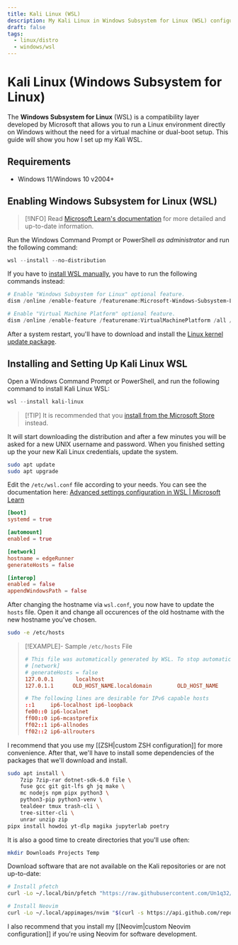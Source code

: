 ```yaml
---
title: Kali Linux (WSL)
description: My Kali Linux in Windows Subsystem for Linux (WSL) configuration
draft: false
tags:
  - linux/distro
  - windows/wsl
---
```

# Kali Linux (Windows Subsystem for Linux)

The **Windows Subsystem for Linux** (WSL) is a compatibility layer developed by Microsoft that allows you to run a Linux environment directly on Windows without the need for a virtual machine or dual-boot setup. This guide will show you how I set up my Kali WSL.

## Requirements

- Windows 11/Windows 10 v2004+

## Enabling Windows Subsystem for Linux (WSL)

> [!INFO] Read [Microsoft Learn's documentation](https://learn.microsoft.com/en-us/windows/wsl/install) for more detailed and up-to-date information.

Run the Windows Command Prompt or PowerShell *as administrator* and run the following command:

```powershell
wsl --install --no-distribution
```

If you have to [install WSL manually](https://learn.microsoft.com/en-us/windows/wsl/install-manual), you have to run the following commands instead:

```powershell
# Enable "Windows Subsystem for Linux" optional feature.
dism /online /enable-feature /featurename:Microsoft-Windows-Subsystem-Linux /all /norestart

# Enable "Virtual Machine Platform" optional feature.
dism /online /enable-feature /featurename:VirtualMachinePlatform /all /norestart
```

After a system restart, you'll have to download and install the [Linux kernel update package](https://wslstorestorage.blob.core.windows.net/wslblob/wsl_update_x64.msi).

## Installing and Setting Up Kali Linux WSL

Open a Windows Command Prompt or PowerShell, and run the following command to install Kali Linux WSL:

```powershell
wsl --install kali-linux
```

> [!TIP] It is recommended that you [install from the Microsoft Store](https://www.microsoft.com/store/productId/9PKR34TNCV07) instead.

It will start downloading the distribution and after a few minutes you will be asked for a new UNIX username and password. When you finished setting up the your new Kali Linux credentials, update the system.

```bash
sudo apt update
sudo apt upgrade
```

Edit the `/etc/wsl.conf` file according to your needs. You can see the documentation here: [Advanced settings configuration in WSL | Microsoft Learn](https://learn.microsoft.com/en-us/windows/wsl/wsl-config)

```toml
[boot]
systemd = true

[automount]
enabled = true

[network]
hostname = edgeRunner
generateHosts = false

[interop]
enabled = false
appendWindowsPath = false
```

After changing the hostname via `wsl.conf`, you now have to update the `hosts` file. Open it and change all occurences of the old hostname with the new hostname you've chosen.

```bash
sudo -e /etc/hosts
```

> [!EXAMPLE]- Sample `/etc/hosts` File
> 
> ```conf
> # This file was automatically generated by WSL. To stop automatic generation of this file, add the following entry to /etc/wsl.conf:
> # [network]
> # generateHosts = false
> 127.0.0.1       localhost
> 127.0.1.1      OLD_HOST_NAME.localdomain        OLD_HOST_NAME
> 
> # The following lines are desirable for IPv6 capable hosts
> ::1     ip6-localhost ip6-loopback
> fe00::0 ip6-localnet
> ff00::0 ip6-mcastprefix
> ff02::1 ip6-allnodes
> ff02::2 ip6-allrouters
> ```

I recommend that you use my [[ZSH|custom ZSH configuration]] for more convenience. After that, we'll have to install some dependencies of the packages that we'll download and install.

```bash
sudo apt install \
    7zip 7zip-rar dotnet-sdk-6.0 file \
    fuse gcc git git-lfs gh jq make \
    mc nodejs npm pipx python3 \
    python3-pip python3-venv \
    tealdeer tmux trash-cli \
    tree-sitter-cli \
    unrar unzip zip
pipx install howdoi yt-dlp magika jupyterlab poetry
```

It is also a good time to create directories that you'll use often:

```bash
mkdir Downloads Projects Temp
```

Download software that are not available on the Kali repositories or are not up-to-date:

```bash
# Install pfetch
curl -Lo ~/.local/bin/pfetch "https://raw.githubusercontent.com/Un1q32/pfetch/refs/heads/master/pfetch" && chmod +x ~/.local/bin/pfetch

# Install Neovim
curl -Lo ~/.local/appimages/nvim "$(curl -s https://api.github.com/repos/neovim/neovim/releases/latest | grep -o 'https://.*nvim\.appimage' | head -n 1)" && chmod +x ~/.local/appimages/nvim
```

I also recommend that you install my [[Neovim|custom Neovim configuration]] if you're using Neovim for software development.
